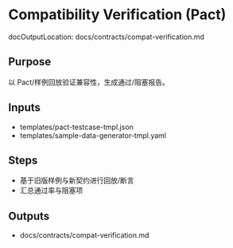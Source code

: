 # Compatibility Verification (Pact)

docOutputLocation: docs/contracts/compat-verification.md

## Purpose

以 Pact/样例回放验证兼容性，生成通过/阻塞报告。

## Inputs

- templates/pact-testcase-tmpl.json
- templates/sample-data-generator-tmpl.yaml

## Steps

- 基于旧版样例与新契约进行回放/断言
- 汇总通过率与阻塞项

## Outputs

- docs/contracts/compat-verification.md
